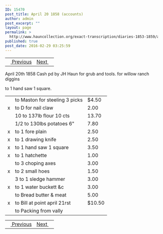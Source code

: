 ```yaml
---
ID: 15470
post_title: April 20 1858 (accounts)
author: admin
post_excerpt: ""
layout: page
permalink: >
  http://www.hauncollection.org/exact-transcription/diaries-1853-1859/april-20-1858-accounts/
published: true
post_date: 2016-02-29 03:25:59
---
```

<table style="width: 100%;" align="center">
<tbody>
<tr>
<td><a href="http://www.hauncollection.org/version-2/diaries-1853-1859/may-26-may-28-18-59/"><img src="https://lh3.googleusercontent.com/-EFJpxxNiPNw/VqgtWBCZrMI/AAAAAAAAAFU/WfY4lPFWWkg/s800-Ic42/Soeb-Plain-Arrows-8-10px.png" alt="" width="10" height="10" /> Previous</a></td>
<td style="text-align: right;"><a href="http://www.hauncollection.org/version-2/diaries-1853-1859/april-25-june-18-1858-accounts/">Next <img src="https://lh3.googleusercontent.com/-67k0cYlpXHw/VqgtWKz1MXI/AAAAAAAAAFU/k9PW_Piyurk/s800-Ic42/Soeb-Plain-Arrows-5-10px.png" alt="" width="10" height="10" /></a></td>
</tr>
</tbody>
</table>
April 20th 1858
Cash pd by JH Haun for grub
and tools. for willow ranch diggins

to 1 hand saw 1 square.
<table style="width: 100%;">
<tbody>
<tr>
<td></td>
<td>to Maston for steeling 3 picks</td>
<td>$4.50</td>
</tr>
<tr>
<td>x</td>
<td>to D for nail claw</td>
<td>2.00</td>
</tr>
<tr>
<td></td>
<td>10 to 137lb flour 10 cts</td>
<td>13.70</td>
</tr>
<tr>
<td></td>
<td>1/2 to 130lbs potatoes 6"</td>
<td>7.80</td>
</tr>
<tr>
<td>x</td>
<td>to 1 fore plain</td>
<td>2.50</td>
</tr>
<tr>
<td>x</td>
<td>to 1 drawing knife</td>
<td>2.50</td>
</tr>
<tr>
<td>x</td>
<td>to 1 hand saw 1 square</td>
<td>3.50</td>
</tr>
<tr>
<td>x</td>
<td>to 1 hatchette</td>
<td>1.00</td>
</tr>
<tr>
<td></td>
<td>to 3 choping axes</td>
<td>3.00</td>
</tr>
<tr>
<td>x</td>
<td>to 2 small hoes</td>
<td>1.50</td>
</tr>
<tr>
<td></td>
<td>3 to 1 sledge hammer</td>
<td>3.00</td>
</tr>
<tr>
<td>x</td>
<td>to 1 water buckett &amp;c</td>
<td>3.00</td>
</tr>
<tr>
<td></td>
<td>to Bread butter &amp; meat</td>
<td>5.00</td>
</tr>
<tr>
<td>x</td>
<td>to Bill at point april 21rst</td>
<td>$10.50</td>
</tr>
<tr>
<td></td>
<td>to Packing from vally</td>
<td></td>
</tr>
</tbody>
</table>
<table style="width: 100%;" align="center">
<tbody>
<tr>
<td><a href="http://www.hauncollection.org/version-2/diaries-1853-1859/may-26-may-28-18-59/"><img src="https://lh3.googleusercontent.com/-EFJpxxNiPNw/VqgtWBCZrMI/AAAAAAAAAFU/WfY4lPFWWkg/s800-Ic42/Soeb-Plain-Arrows-8-10px.png" alt="" width="10" height="10" /> Previous</a></td>
<td style="text-align: right;"><a href="http://www.hauncollection.org/version-2/diaries-1853-1859/april-25-june-18-1858-accounts/">Next <img src="https://lh3.googleusercontent.com/-67k0cYlpXHw/VqgtWKz1MXI/AAAAAAAAAFU/k9PW_Piyurk/s800-Ic42/Soeb-Plain-Arrows-5-10px.png" alt="" width="10" height="10" /></a></td>
</tr>
</tbody>
</table>